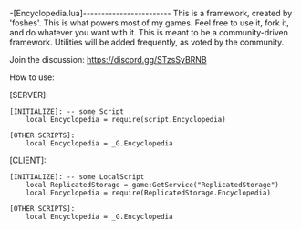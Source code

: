 
-[Encyclopedia.lua]------------------------
	This is a framework, created by 'foshes'. This is what powers most of my games. Feel free to
	use it, fork it, and do whatever you want with it. This is meant to be a community-driven framework. 
  Utilities will be added frequently, as voted by the community.
  
  Join the discussion: 
    https://discord.gg/STzsSyBRNB
	
How to use:

[SERVER]:

	[INITIALIZE]: -- some Script
		local Encyclopedia = require(script.Encyclopedia)

	[OTHER SCRIPTS]:
		local Encyclopedia = _G.Encyclopedia

[CLIENT]:

	[INITIALIZE]: -- some LocalScript
		local ReplicatedStorage = game:GetService("ReplicatedStorage")
		local Encyclopedia = require(ReplicatedStorage.Encyclopedia)

	[OTHER SCRIPTS]:
		local Encyclopedia = _G.Encyclopedia 
